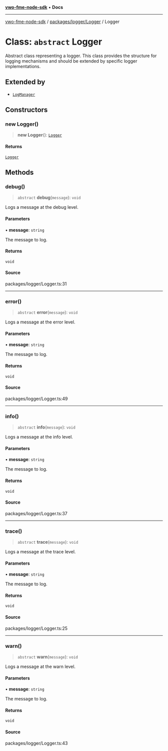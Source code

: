 [**vwo-fme-node-sdk**](../../../../README.md) • **Docs**

---

[vwo-fme-node-sdk](../../../../modules.md) / [packages/logger/Logger](../README.md) / Logger

# Class: `abstract` Logger

Abstract class representing a logger.
This class provides the structure for logging mechanisms and should be extended by specific logger implementations.

## Extended by

- [`LogManager`](../../classes/LogManager.md)

## Constructors

### new Logger()

> **new Logger**(): [`Logger`](Logger.md)

#### Returns

[`Logger`](Logger.md)

## Methods

### debug()

> `abstract` **debug**(`message`): `void`

Logs a message at the debug level.

#### Parameters

• **message**: `string`

The message to log.

#### Returns

`void`

#### Source

packages/logger/Logger.ts:31

---

### error()

> `abstract` **error**(`message`): `void`

Logs a message at the error level.

#### Parameters

• **message**: `string`

The message to log.

#### Returns

`void`

#### Source

packages/logger/Logger.ts:49

---

### info()

> `abstract` **info**(`message`): `void`

Logs a message at the info level.

#### Parameters

• **message**: `string`

The message to log.

#### Returns

`void`

#### Source

packages/logger/Logger.ts:37

---

### trace()

> `abstract` **trace**(`message`): `void`

Logs a message at the trace level.

#### Parameters

• **message**: `string`

The message to log.

#### Returns

`void`

#### Source

packages/logger/Logger.ts:25

---

### warn()

> `abstract` **warn**(`message`): `void`

Logs a message at the warn level.

#### Parameters

• **message**: `string`

The message to log.

#### Returns

`void`

#### Source

packages/logger/Logger.ts:43
